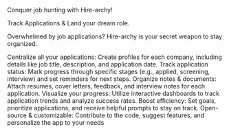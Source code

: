 Conquer job hunting with Hire-archy!

Track Applications & Land your dream role.

Overwhelmed by job applications? Hire-archy is your secret weapon to stay organized. 

Centralize all your applications: Create profiles for each company, including details like job title, description, and application date.
Track application status: Mark progress through specific stages (e.g., applied, screening, interview) and set reminders for next steps.
Organize notes & documents: Attach resumes, cover letters, feedback, and interview notes for each application.
Visualize your progress: Utilize interactive dashboards to track application trends and analyze success rates.
Boost efficiency: Set goals, prioritize applications, and receive helpful prompts to stay on track.
Open-source & customizable: Contribute to the code, suggest features, and personalize the app to your needs
